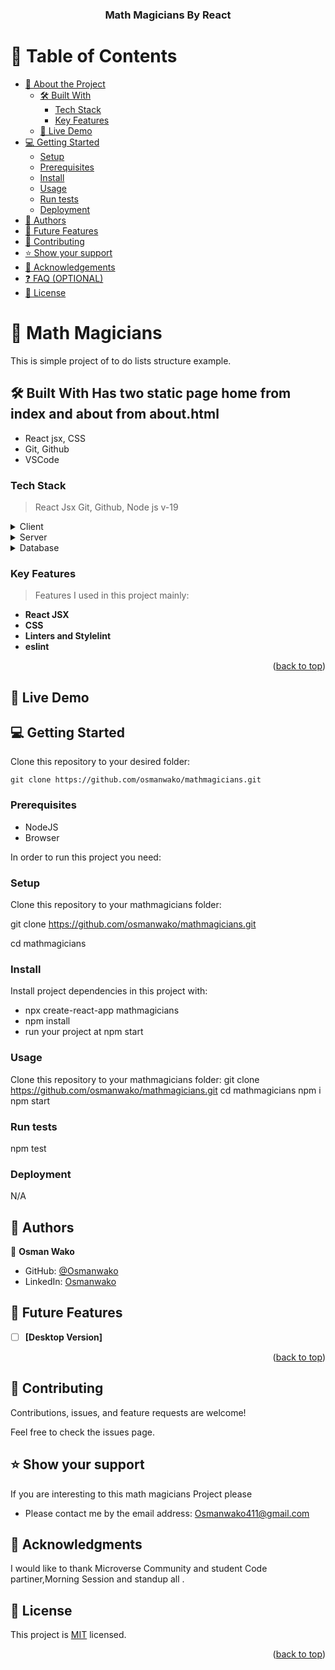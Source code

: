 <a name="readme-top"></a>

<div align="center">

  <h3><b>Math Magicians By React </b></h3>

</div>

<!-- TABLE OF CONTENTS -->

# 📗 Table of Contents

- [📖 About the Project](#about-project)
  - [🛠 Built With](#built-with)
    - [Tech Stack](#tech-stack)
    - [Key Features](#key-features)
  - [🚀 Live Demo](#live-demo)
- [💻 Getting Started](#getting-started)
  - [Setup](#setup)
  - [Prerequisites](#prerequisites)
  - [Install](#install)
  - [Usage](#usage)
  - [Run tests](#run-tests)
  - [Deployment](#triangular_flag_on_post-deployment)
- [👥 Authors](#authors)
- [🔭 Future Features](#future-features)
- [🤝 Contributing](#contributing)
- [⭐️ Show your support](#support)
- [🙏 Acknowledgements](#acknowledgements)
- [❓ FAQ (OPTIONAL)](#faq)
- [📝 License](#license)

<!-- PROJECT DESCRIPTION -->

# 📖 Math Magicians <a name="about-project"></a>

This is simple project of to do lists structure example. 

## 🛠 Built With <a name="built-with"></a> Has two static page home from index and about from about.html
- React jsx, CSS
- Git, Github
- VSCode
### Tech Stack <a name="tech-stack"></a>
> React Jsx
> Git,
> Github,
> Node js v-19
<details>
  <summary>Client</summary>
  <ul>
    <li><a href="https://react.dev/">html</a></li>
    <li><a href="https://legacy.reactjs.org/docs/faq-styling.html">css</a></li>

  </ul>
</details>

<details>
  <summary>Server</summary>
  
</details>

<details>
<summary>Database</summary>
  <ul>
    <li><a href="#">No database for time being</a></li>
  </ul>
</details>

<!-- Features -->

### Key Features <a name="key-features"></a>
> Features I used in this project mainly:

- **React JSX**
- **CSS**
- **Linters and Stylelint**
- **eslint**

<p align="right">(<a href="#readme-top">back to top</a>)</p>

<!-- LIVE DEMO -->

## 🚀 Live Demo <a name="live-demo"></a>

<!-- [Live](https://osmanwako.github.io/Todoliststructure/) -->

<!-- GETTING STARTED -->

## 💻 Getting Started <a name="getting-started"></a>

Clone this repository to your desired folder:

```
git clone https://github.com/osmanwako/mathmagicians.git
```
### Prerequisites

- NodeJS
- Browser

In order to run this project you need:

### Setup

Clone this repository to your mathmagicians folder:

git clone https://github.com/osmanwako/mathmagicians.git

cd mathmagicians
### Install

Install project dependencies in this project with:

- npx create-react-app mathmagicians
- npm install 
- run your project at npm start
### Usage
Clone this repository to your mathmagicians folder:
git clone https://github.com/osmanwako/mathmagicians.git
cd mathmagicians
npm i
npm start 

### Run tests
npm test

### Deployment
N/A
<!-- AUTHORS -->

## 👥 Authors <a name="authors"></a>

👤 **Osman Wako**

- GitHub: [@Osmanwako](https://github.com/osmanwako)
- LinkedIn: [Osmanwako](https://www.linkedin.com/in/osmanwako411/)
     
<!-- FUTURE FEATURES -->

## 🔭 Future Features <a name="future-features"></a>

- [ ] **[Desktop Version]**


<p align="right">(<a href="#readme-top">back to top</a>)</p>

<!-- CONTRIBUTING -->

## 🤝 Contributing <a name="contributing"></a>

Contributions, issues, and feature requests are welcome!

Feel free to check the issues page.

<!-- SUPPORT -->

## ⭐️ Show your support <a name="support"></a>

If you are interesting to this math magicians Project please

- Please contact me by the email address: Osmanwako411@gmail.com

<!-- ACKNOWLEDGEMENTS -->

## 🙏 Acknowledgments <a name="acknowledgements"></a>

I would like to thank Microverse Community and student Code partiner,Morning Session and standup all .

<!-- LICENSE -->

## 📝 License <a name="license"></a>

This project is [MIT](./MIT.md) licensed.

<p align="right">(<a href="#readme-top">back to top</a>)</p>
